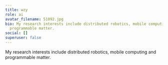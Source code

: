 ```yaml
---
title: wzy
role: ai
avatar_filename: 51092.jpg
bio: My research interests include distributed robotics, mobile computing and
  programmable matter.
social: []
superuser: false
---
```

My research interests include distributed robotics, mobile computing and programmable matter.